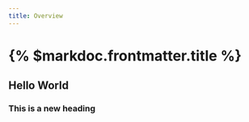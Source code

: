 ```yaml
---
title: Overview
---
```


# {% $markdoc.frontmatter.title %}

## Hello World
### This is a new heading